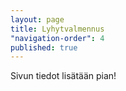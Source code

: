 ```yaml
---
layout: page
title: Lyhytvalmennus
"navigation-order": 4
published: true
---
```


Sivun tiedot lisätään pian!